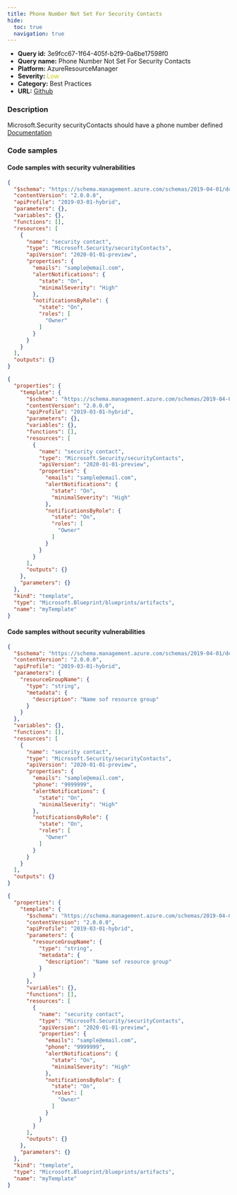```yaml
---
title: Phone Number Not Set For Security Contacts
hide:
  toc: true
  navigation: true
---
```


<style>
  .highlight .hll {
    background-color: #ff171742;
  }
  .md-content {
    max-width: 1100px;
    margin: 0 auto;
  }
</style>

-   **Query id:** 3e9fcc67-1f64-405f-b2f9-0a6be17598f0
-   **Query name:** Phone Number Not Set For Security Contacts
-   **Platform:** AzureResourceManager
-   **Severity:** <span style="color:#CC0">Low</span>
-   **Category:** Best Practices
-   **URL:** [Github](https://github.com/Checkmarx/kics/tree/master/assets/queries/azureResourceManager/phone_number_not_set_security_contacts)

### Description
Microsoft.Security securityContacts should have a phone number defined<br>
[Documentation](https://docs.microsoft.com/en-us/azure/templates/microsoft.security/securitycontacts?tabs=json)

### Code samples
#### Code samples with security vulnerabilities
```json title="Postitive test num. 1 - json file" hl_lines="13"
{
  "$schema": "https://schema.management.azure.com/schemas/2019-04-01/deploymentTemplate.json#",
  "contentVersion": "2.0.0.0",
  "apiProfile": "2019-03-01-hybrid",
  "parameters": {},
  "variables": {},
  "functions": [],
  "resources": [
    {
      "name": "security contact",
      "type": "Microsoft.Security/securityContacts",
      "apiVersion": "2020-01-01-preview",
      "properties": {
        "emails": "sample@email.com",
        "alertNotifications": {
          "state": "On",
          "minimalSeverity": "High"
        },
        "notificationsByRole": {
          "state": "On",
          "roles": [
            "Owner"
          ]
        }
      }
    }
  ],
  "outputs": {}
}

```
```json title="Postitive test num. 2 - json file" hl_lines="15"
{
  "properties": {
    "template": {
      "$schema": "https://schema.management.azure.com/schemas/2019-04-01/deploymentTemplate.json#",
      "contentVersion": "2.0.0.0",
      "apiProfile": "2019-03-01-hybrid",
      "parameters": {},
      "variables": {},
      "functions": [],
      "resources": [
        {
          "name": "security contact",
          "type": "Microsoft.Security/securityContacts",
          "apiVersion": "2020-01-01-preview",
          "properties": {
            "emails": "sample@email.com",
            "alertNotifications": {
              "state": "On",
              "minimalSeverity": "High"
            },
            "notificationsByRole": {
              "state": "On",
              "roles": [
                "Owner"
              ]
            }
          }
        }
      ],
      "outputs": {}
    },
    "parameters": {}
  },
  "kind": "template",
  "type": "Microsoft.Blueprint/blueprints/artifacts",
  "name": "myTemplate"
}

```


#### Code samples without security vulnerabilities
```json title="Negative test num. 1 - json file"
{
  "$schema": "https://schema.management.azure.com/schemas/2019-04-01/deploymentTemplate.json#",
  "contentVersion": "2.0.0.0",
  "apiProfile": "2019-03-01-hybrid",
  "parameters": {
    "resourceGroupName": {
      "type": "string",
      "metadata": {
        "description": "Name sof resource group"
      }
    }
  },
  "variables": {},
  "functions": [],
  "resources": [
    {
      "name": "security contact",
      "type": "Microsoft.Security/securityContacts",
      "apiVersion": "2020-01-01-preview",
      "properties": {
        "emails": "sample@email.com",
        "phone": "9999999",
        "alertNotifications": {
          "state": "On",
          "minimalSeverity": "High"
        },
        "notificationsByRole": {
          "state": "On",
          "roles": [
            "Owner"
          ]
        }
      }
    }
  ],
  "outputs": {}
}

```
```json title="Negative test num. 2 - json file"
{
  "properties": {
    "template": {
      "$schema": "https://schema.management.azure.com/schemas/2019-04-01/deploymentTemplate.json#",
      "contentVersion": "2.0.0.0",
      "apiProfile": "2019-03-01-hybrid",
      "parameters": {
        "resourceGroupName": {
          "type": "string",
          "metadata": {
            "description": "Name sof resource group"
          }
        }
      },
      "variables": {},
      "functions": [],
      "resources": [
        {
          "name": "security contact",
          "type": "Microsoft.Security/securityContacts",
          "apiVersion": "2020-01-01-preview",
          "properties": {
            "emails": "sample@email.com",
            "phone": "9999999",
            "alertNotifications": {
              "state": "On",
              "minimalSeverity": "High"
            },
            "notificationsByRole": {
              "state": "On",
              "roles": [
                "Owner"
              ]
            }
          }
        }
      ],
      "outputs": {}
    },
    "parameters": {}
  },
  "kind": "template",
  "type": "Microsoft.Blueprint/blueprints/artifacts",
  "name": "myTemplate"
}

```
